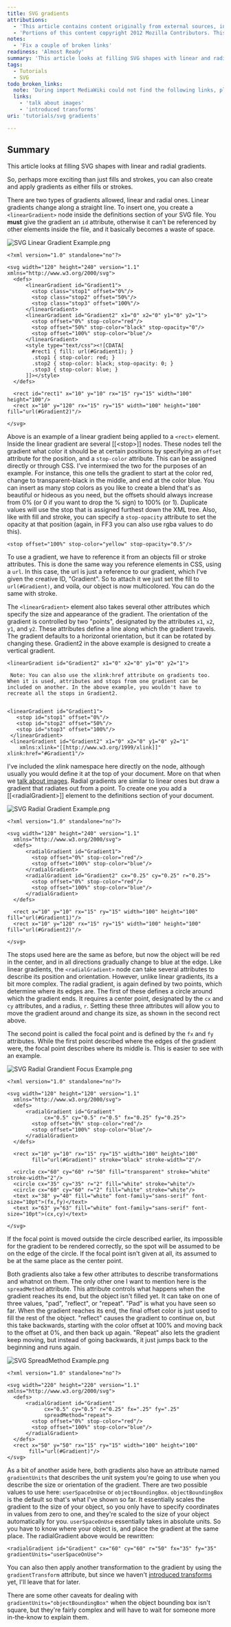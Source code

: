 ```yaml
---
title: SVG gradients
attributions:
  - 'This article contains content originally from external sources, including ones licensed under the CC-BY-SA license. [![cc-by-sa-small-wpd.png](/assets/public/c/c8/cc-by-sa-small-wpd.png)](http://creativecommons.org/licenses/by-sa/3.0/us/)'
  - 'Portions of this content copyright 2012 Mozilla Contributors. This article contains work licensed under the Creative Commons Attribution-Sharealike License v2.5 or later. The original work is available at Mozilla Developer Network: [Article](https://developer.mozilla.org/en-US/docs/SVG/Tutorial/Gradients)'
notes:
  - 'Fix a couple of broken links'
readiness: 'Almost Ready'
summary: 'This article looks at filling SVG shapes with linear and radial gradients.'
tags:
  - Tutorials
  - SVG
todo_broken_links:
  note: 'During import MediaWiki could not find the following links, please fix and adjust this list.'
  links:
    - 'talk about images'
    - 'introduced transforms'
uri: 'tutorials/svg gradients'

---
```

## <span>Summary</span>

This article looks at filling SVG shapes with linear and radial gradients.

So, perhaps more exciting than just fills and strokes, you can also create and apply gradients as either fills or strokes.

There are two types of gradients allowed, linear and radial ones. Linear gradients change along a straight line. To insert one, you create a `<linearGradient>` node inside the definitions section of your SVG file. You **must** give the gradient an `id` attribute, otherwise it can't be referenced by other elements inside the file, and it basically becomes a waste of space.

![SVG Linear Gradient Example.png](/assets/public/3/3e/SVG_Linear_Gradient_Example.png)

    <?xml version="1.0" standalone="no"?>

    <svg width="120" height="240" version="1.1" xmlns="http://www.w3.org/2000/svg">
      <defs>
          <linearGradient id="Gradient1">
            <stop class="stop1" offset="0%"/>
            <stop class="stop2" offset="50%"/>
            <stop class="stop3" offset="100%"/>
          </linearGradient>
          <linearGradient id="Gradient2" x1="0" x2="0" y1="0" y2="1">
            <stop offset="0%" stop-color="red"/>
            <stop offset="50%" stop-color="black" stop-opacity="0"/>
            <stop offset="100%" stop-color="blue"/>
          </linearGradient>
          <style type="text/css"><![CDATA[
            #rect1 { fill: url(#Gradient1); }
            .stop1 { stop-color: red; }
            .stop2 { stop-color: black; stop-opacity: 0; }
            .stop3 { stop-color: blue; }
          ]]></style>
      </defs>

      <rect id="rect1" x="10" y="10" rx="15" ry="15" width="100" height="100"/>
      <rect x="10" y="120" rx="15" ry="15" width="100" height="100" fill="url(#Gradient2)"/>

    </svg>

Above is an example of a linear gradient being applied to a `<rect>` element. Inside the linear gradient are several [[\<stop\>]] nodes. These nodes tell the gradient what color it should be at certain positions by specifying an `offset` attribute for the position, and a `stop-color` attribute. This can be assigned directly or through CSS. I've intermixed the two for the purposes of an example. For instance, this one tells the gradient to start at the color red, change to transparent-black in the middle, and end at the color blue. You can insert as many stop colors as you like to create a blend that's as beautiful or hideous as you need, but the offsets should always increase from 0% (or 0 if you want to drop the % sign) to 100% (or 1). Duplicate values will use the stop that is assigned furthest down the XML tree. Also, like with fill and stroke, you can specify a `stop-opacity` attribute to set the opacity at that position (again, in FF3 you can also use rgba values to do this).

    <stop offset="100%" stop-color="yellow" stop-opacity="0.5"/>

To use a gradient, we have to reference it from an objects fill or stroke attributes. This is done the same way you reference elements in CSS, using a `url`. In this case, the url is just a reference to our gradient, which I've given the creative ID, "Gradient". So to attach it we just set the fill to `url(#Gradient)`, and voila, our object is now multicolored. You can do the same with stroke.

The `<linearGradient>` element also takes several other attributes which specify the size and appearance of the gradient. The orientation of the gradient is controlled by two "points", designated by the attributes `x1`, `x2`, `y1`, and `y2`. These attributes define a line along which the gradient travels. The gradient defaults to a horizontal orientation, but it can be rotated by changing these. Gradient2 in the above example is designed to create a vertical gradient.

    <linearGradient id="Gradient2" x1="0" x2="0" y1="0" y2="1">

     Note: You can also use the xlink:href attribute on gradients too. When it is used, attributes and stops from one gradient can be included on another. In the above example, you wouldn't have to recreate all the stops in Gradient2.


    <linearGradient id="Gradient1">
       <stop id="stop1" offset="0%"/>
       <stop id="stop2" offset="50%"/>
       <stop id="stop3" offset="100%"/>
     </linearGradient>
     <linearGradient id="Gradient2" x1="0" x2="0" y1="0" y2="1"
        xmlns:xlink="[[http://www.w3.org/1999/xlink]]" xlink:href="#Gradient1"/>

I've included the xlink namespace here directly on the node, although usually you would define it at the top of your document. More on that when we [talk about images](/w/index.php?title=talk_about_images&action=edit&redlink=1). Radial gradients are similar to linear ones but draw a gradient that radiates out from a point. To create one you add a [[\<radialGradient\>]] element to the definitions section of your document.

![SVG Radial Gradient Example.png](/assets/public/3/33/SVG_Radial_Gradient_Example.png)

    <?xml version="1.0" standalone="no"?>

    <svg width="120" height="240" version="1.1"
      xmlns="http://www.w3.org/2000/svg">
      <defs>
          <radialGradient id="Gradient1">
            <stop offset="0%" stop-color="red"/>
            <stop offset="100%" stop-color="blue"/>
          </radialGradient>
          <radialGradient id="Gradient2" cx="0.25" cy="0.25" r="0.25">
            <stop offset="0%" stop-color="red"/>
            <stop offset="100%" stop-color="blue"/>
          </radialGradient>
      </defs>

      <rect x="10" y="10" rx="15" ry="15" width="100" height="100" fill="url(#Gradient1)"/>
      <rect x="10" y="120" rx="15" ry="15" width="100" height="100" fill="url(#Gradient2)"/>

    </svg>

The stops used here are the same as before, but now the object will be red in the center, and in all directions gradually change to blue at the edge. Like linear gradients, the `<radialGradient>` node can take several attributes to describe its position and orientation. However, unlike linear gradients, its a bit more complex. The radial gradient, is again defined by two points, which determine where its edges are. The first of these defines a circle around which the gradient ends. It requires a center point, designated by the `cx` and `cy` attributes, and a radius, `r`. Setting these three attributes will allow you to move the gradient around and change its size, as shown in the second rect above.

The second point is called the focal point and is defined by the `fx` and `fy` attributes. While the first point described where the edges of the gradient were, the focal point describes where its middle is. This is easier to see with an example.

![SVG Radial Grandient Focus Example.png](/assets/public/1/17/SVG_Radial_Grandient_Focus_Example.png)

    <?xml version="1.0" standalone="no"?>

    <svg width="120" height="120" version="1.1"
      xmlns="http://www.w3.org/2000/svg">
      <defs>
          <radialGradient id="Gradient"
                cx="0.5" cy="0.5" r="0.5" fx="0.25" fy="0.25">
            <stop offset="0%" stop-color="red"/>
            <stop offset="100%" stop-color="blue"/>
          </radialGradient>
      </defs>

      <rect x="10" y="10" rx="15" ry="15" width="100" height="100"
            fill="url(#Gradient)" stroke="black" stroke-width="2"/>

      <circle cx="60" cy="60" r="50" fill="transparent" stroke="white" stroke-width="2"/>
      <circle cx="35" cy="35" r="2" fill="white" stroke="white"/>
      <circle cx="60" cy="60" r="2" fill="white" stroke="white"/>
      <text x="38" y="40" fill="white" font-family="sans-serif" font-size="10pt">(fx,fy)</text>
      <text x="63" y="63" fill="white" font-family="sans-serif" font-size="10pt">(cx,cy)</text>

    </svg>

If the focal point is moved outside the circle described earlier, its impossible for the gradient to be rendered correctly, so the spot will be assumed to be on the edge of the circle. If the focal point isn't given at all, its assumed to be at the same place as the center point.

Both gradients also take a few other attributes to describe transformations and whatnot on them. The only other one I want to mention here is the `spreadMethod` attribute. This attribute controls what happens when the gradient reaches its end, but the object isn't filled yet. It can take on one of three values, "pad", "reflect", or "repeat". "Pad" is what you have seen so far. When the gradient reaches its end, the final offset color is just used to fill the rest of the object. "reflect" causes the gradient to continue on, but this take backwards, starting with the color offset at 100% and moving back to the offset at 0%, and then back up again. "Repeat" also lets the gradient keep moving, but instead of going backwards, it just jumps back to the beginning and runs again.

![SVG SpreadMethod Example.png](/assets/public/b/b6/SVG_SpreadMethod_Example.png)

    <?xml version="1.0" standalone="no"?>

    <svg width="220" height="220" version="1.1" xmlns="http://www.w3.org/2000/svg">
      <defs>
          <radialGradient id="Gradient"
                cx="0.5" cy="0.5" r="0.25" fx=".25" fy=".25"
                spreadMethod="repeat">
            <stop offset="0%" stop-color="red"/>
            <stop offset="100%" stop-color="blue"/>
          </radialGradient>
      </defs>
      <rect x="50" y="50" rx="15" ry="15" width="100" height="100"
           fill="url(#Gradient)"/>
    </svg>

As a bit of another aside here, both gradients also have an attribute named `gradientUnits` that describes the unit system you're going to use when you describe the size or orientation of the gradient. There are two possible values to use here: `userSpaceOnUse` or `objectBoundingBox`. `objectBoundingBox` is the default so that's what I've shown so far. It essentially scales the gradient to the size of your object, so you only have to specify coordinates in values from zero to one, and they're scaled to the size of your object automatically for you. `userSpaceOnUse` essentially takes in absolute units. So you have to know where your object is, and place the gradient at the same place. The radialGradient above would be rewritten:

    <radialGradient id="Gradient" cx="60" cy="60" r="50" fx="35" fy="35" gradientUnits="userSpaceOnUse">

You can also then apply another transformation to the gradient by using the `gradientTransform` attribute, but since we haven't [introduced transforms](/w/index.php?title=introduced_transforms&action=edit&redlink=1) yet, I'll leave that for later.

There are some other caveats for dealing with `gradientUnits="objectBoundingBox"` when the object bounding box isn't square, but they're fairly complex and will have to wait for someone more in-the-know to explain them.